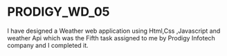 # PRODIGY_WD_05
I have designed a Weather web application using Html,Css ,Javascript and weather Api which was the Fifth task assigned to me by Prodigy Infotech company and I completed it.
